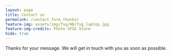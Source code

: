 ```yaml
---
layout: page
title: Contact us
permalink: /contact_form_thanks/
feature-img: assets/img/fsg/HD/fsg_laptop.jpg
feature-img-credits: Photo ©FSG Sturm
hide: true
---
```


Thanks for your message. We will get in touch with you as soon as possible.